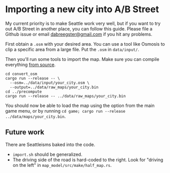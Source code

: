# Importing a new city into A/B Street

My current priority is to make Seattle work very well, but if you want to try
out A/B Street in another place, you can follow this guide. Please file a Github
issue or email <dabreegster@gmail.com> if you hit any problems.

First obtain a `.osm` with your desired area. You can use a tool like Osmosis to
clip a specific area from a large file. Put the `.osm` in `data/input/`.

Then you'll run some tools to import the map. Make sure you can compile
everything [from source](INSTRUCTIONS.md).

```
cd convert_osm
cargo run --release -- \
  --osm=../data/input/your_city.osm \
  --output=../data/raw_maps/your_city.bin
cd ../precompute
cargo run --release -- ../data/raw_maps/your_city.bin
```

You should now be able to load the map using the option from the main game menu,
or by running `cd game; cargo run --release ../data/maps/your_city.bin`.

## Future work

There are Seattleisms baked into the code.

- `import.sh` should be generalized.
- The driving side of the road is hard-coded to the right. Look for "driving on
  the left" in `map_model/src/make/half_map.rs`.
